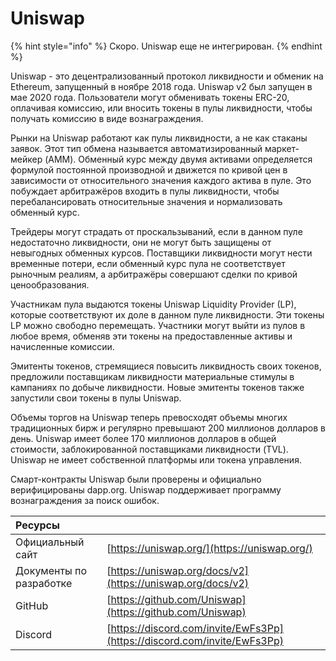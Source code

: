 # Uniswap

{% hint style="info" %}
Скоро. Uniswap еще не интегрирован.
{% endhint %}

Uniswap - это децентрализованный протокол ликвидности и обменик на Ethereum, запущенный в ноябре 2018 года. Uniswap v2 был запущен в мае 2020 года. Пользователи могут обменивать токены ERC-20, оплачивая комиссию, или вносить токены в пулы ликвидности, чтобы получать комиссию в виде вознаграждения.

Рынки на Uniswap работают как пулы ликвидности, а не как стаканы заявок. Этот тип обмена называется автоматизированный маркет-мейкер \(AMM\). Обменный курс между двумя активами определяется формулой постоянной производной и движется по кривой цен в зависимости от относительного значения каждого актива в пуле. Это побуждает арбитражёров входить в пулы ликвидности, чтобы перебалансировать относительные значения и нормализовать обменный курс.

Трейдеры могут страдать от проскальзываний, если в данном пуле недостаточно ликвидности, они не могут быть защищены от невыгодных обменных курсов. Поставщики ликвидности могут нести временные потери, если обменный курс пула не соответствует рыночным реалиям, а арбитражёры совершают сделки по кривой ценообразования.

Участникам пула выдаются токены Uniswap Liquidity Provider \(LP\), которые соответствуют их доле в данном пуле ликвидности. Эти токены LP можно свободно перемещать. Участники могут выйти из пулов в любое время, обменяв эти токены на предоставленные активы и начисленные комиссии.

Эмитенты токенов, стремящиеся повысить ликвидность своих токенов, предложили поставщикам ликвидности материальные стимулы в кампаниях по добыче ликвидности. Новые эмитенты токенов также запустили свои токены в пулы Uniswap.

Объемы торгов на Uniswap теперь превосходят объемы многих традиционных бирж и регулярно превышают 200 миллионов долларов в день. Uniswap имеет более 170 миллионов долларов в общей стоимости, заблокированной поставщиками ликвидности \(TVL)\. Uniswap не имеет собственной платформы или токена управления.

Смарт-контракты Uniswap были проверены и официально верифицированы dapp.org. Uniswap поддерживает программу вознаграждения за поиск ошибок.

| Ресурсы                 |                                                                          |
|:----------------------- |:------------------------------------------------------------------------ |
| Официальный сайт        | [https://uniswap.org/](https://uniswap.org/)                             |
| Документы по разработке | [https://uniswap.org/docs/v2](https://uniswap.org/docs/v2)               |
| GitHub                  | [https://github.com/Uniswap](https://github.com/Uniswap)                 |
| Discord                 | [https://discord.com/invite/EwFs3Pp](https://discord.com/invite/EwFs3Pp) |

